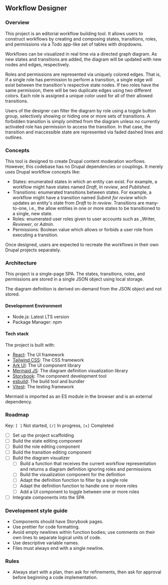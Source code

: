 Workflow Designer
---

### Overview

This project is an editorial workflow building tool. It allows users to
construct workflows by creating and composing states, transitions, roles, and
permissions via a Todo app-like set of tables with dropdowns.

Workflows can be visualized in real time via a directed graph diagram. As new
states and transitions are added, the diagram will be updated with new nodes
and edges, respectively.

Roles and permissions are represented via uniquely colored edges. That is, if a
single role has permission to perform a transition, a single edge will exist
between the transition's respective state nodes. If two roles have the same
permission, there will be two duplicate edges using two different colors. Each
role is assigned a unique color used for all of their allowed transitions.

Users of the designer can filter the diagram by role using a toggle button
group, selectively showing or hiding one or more sets of transitions. A
forbidden transition is simply omitted from the diagram unless no currently
activated role has permission to access the transition. In that case, the
transition and inaccessible state are represented via faded dashed lines and
outlines.

### Concepts

This tool is designed to create Drupal content moderation worflows. However,
this codebase has no Drupal dependencies or couplings. It merely uses Drupal
workflow concepts like:

- States: enumerated states in which an entity can exist. For example, a
workflow might have states named _Draft_, _In review_, and _Published_.
- Transitions: enumerated transitions between states. For example, a workflow
might have a transition named _Submit for review_ which updates an entity's
state from _Draft_ to _In review_. Transitions are many-to-one, i.e., the allow
entities in one or more states to be transitioned to a single, new state.
- Roles: enumerated user roles given to user accounts such as _Writer,
_Reviewer_, or _Admin_.
- Permissions: Boolean value which allows or forbids a user role from executing
a transition.

Once designed, users are expected to recreate the workflows in their own Drupal
projects separately.

### Architecture

This project is a single-page SPA. The states, transitions, roles, and
permissions are stored in a single JSON object using local storage.

The diagram definition is derived on-demand from the JSON object and not
stored.

#### Development Environment

- Node.js: Latest LTS version
- Package Manager: npm

#### Tech stack

The project is built with:

- [React](https://react.dev/reference/react): The UI framework
- [Tailwind CSS](https://tailwindcss.com/docs/installation/using-vite): The CSS
framework
- [Ark UI](https://ark-ui.com/docs/overview/introduction): The UI component
library
- [Mermaid JS](https://mermaid.js.org/intro/getting-started.html#_4-calling-the-mermaid-javascript-api):
The diagram definition visualization library
- [Storybook](https://storybook.js.org/docs): The component development tool
- [esbuild](https://esbuild.github.io/): The build tool and bundler
- [Vitest](https://vitest.dev/): The testing framework

Mermaid is imported as an ES module in the browser and is an external
dependency.

### Roadmap

Key: `[ ]` Not started, `[/]` In progress, `[x]` Completed

- [ ] Set up the project scaffolding
- [ ] Build the state editing component
- [ ] Build the role editing component
- [ ] Build the transition editing component
- [ ] Build the diagram visualizer
  - [ ] Build a function that receives the current workflow representation and
  returns a diagram definition ignoring roles and permissions
  - [ ] Build the visualization component for the definition
  - [ ] Adapt the definition function to filter by a single role
  - [ ] Adapt the definition function to handle one or more roles
  - [ ] Add a UI component to toggle between one or more roles
- [ ] Integrate components into the SPA

### Development style guide

- Components should have Storybook pages.
- Use prettier for code formatting.
- Avoid empty newlines within function bodies; use comments on their own lines
to separate logical units of code.
- Use descriptive variable names.
- Files must always end with a single newline.

### Rules

- Always start with a plan, then ask for refinements, then ask for approval
before beginning a code implementation.
